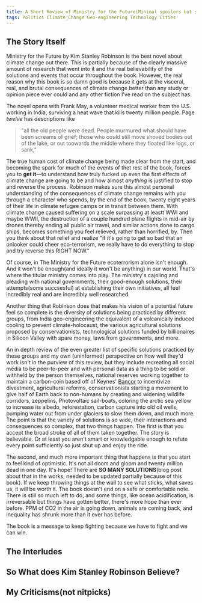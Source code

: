 ```yaml
---
title: A Short Review of Ministry for the Future(Minimal spoilers but spoilers nonethelesss)
tags: Politics Climate_Change Geo-engineering Technology Cities 
---
```

<h2>The Story Itself</h2>
Ministry for the Future by Kim Stanley Robinson is the best novel about climate change out there. This is partially because of the clearly massive amount of research that went into it and the real believability of the solutions and events that occur throughout the book. However, the real reason why this book is so damn good is because it gets at the visceral, real, and brutal consequences of climate change better than any study or opinion piece ever could and any other fiction I've read on the subject has.  

The novel opens with Frank May, a volunteer medical worker from the U.S. working in India, surviving a heat wave that kills twenty million people. Page _twelve_ has descriptions like  

> "all the old people were dead. People murmured what should have been screams of grief; those who could still move shoved bodies out of the lake, or out toowards the middle where they floated like logs, or sank,"  

The true human cost of climate change being made clear from the start, and becoming the spark for much of the events of thet rest of the book, forces you to **get it**—to understand how truly fucked up even the first effects of climate change are going to be and how almost _anything_ is justified to stop and reverse the process. Robinson makes sure this almost personal understanding of the consequences of climate change remains with you through a character who spends, by the end of the book, twenty eight years of their life in climate refugee camps or in transit between them. With climate change caused suffering on a scale surpassing at leastt WWI and maybe WWII, the destruction of a couple hundred plane flights in mid-air by drones thereby ending all public air travel, and similar actions done to cargo ships, becomes something you feel relieved, rather than horrified, by. Then you think about that relief and realize "If it's going to get so bad that an onlooker could cheer eco-terrorism, we really have to do everything to stop and try reverse this RIGHT NOW."  

Of course, in The Ministry for the Future ecoterrorism alone isn't enough. And it won't be enough(and ideally it won't be anything) in our world. That's where the titular ministry comes into play. The ministry's cajoling and pleading with national governments, their good-enough solutions, their attempts(some succsesful) at establishing their own initiatives, all feel incredibly real and are incredibly well researched.  

Another thing that Robinson does that makes his vision of a potential future feel so complete is the diversity of solutions being practiced by different groups, from India geo-engineering the equivalent of a volcanically induced cooling to prevent climate-holocaust, the various agricultural solutions proposed by conservationists, technological solutions funded by billionaires in Silicon Valley with spare money, laws from governments, and more.

An in depth review of the even greater list of specific solutions practiced by these groups and my own (uninformed) perspective on how well they'd work isn't in the purview of this review, but they include recreating all social media to be peer-to-peer and with personal data as a thing to be sold or withheld by the person themselves, national reserves working together to maintain a carbon-coin based off of Keynes' [Bancor](https://en.wikipedia.org/wiki/Bancor) to incentivize divestment, agricultural reforms, conservationists starting a movement to give half of Earth back to non-humans by creating and widening wildlife corridors, zeppelins, Photovoltaic sail-boats, coloring the arctic sea yellow to increase its albedo, reforestation, carbon capture into old oil wells, pumping water out from under glaciers to slow them down, and much more. The point is that the variety of solutions is so wide, their interactions and consequences so complex, that two things happen. The first is that you accept the broad stroke of all of them taken together. The story is believable. Or at least you aren't smart or knowledgable enough to refute every point sufficiently so just shut up and enjoy the ride.  

The second, and much more important thing that happens is that you start to feel kind of optimistic. It's not all doom and gloom and twenty million dead in one day. It's hope! There are **SO MANY SOLUTIONS**(blog post about that in the works, needed to be updated partially because of this book). If we keep throwing things at the wall to see what sticks, what saves us, it will be worth it. The book doesn't end on a safe or comfortable note. There is still so much left to do, and some things, like ocean acidification, is irreversable but things have gotten better, there's more hope than ever before. PPM of CO2 in the air is going down, animals are coming back, and inequality has shrunk more than it ever has before.  

The book is a message to keep fighting because we have to fight and we can win.
<h2>The Interludes</h2>
<h2>So What does Kim Stanley Robinson Believe?</h2>
<h2>My Criticisms(not nitpicks)</h2>
